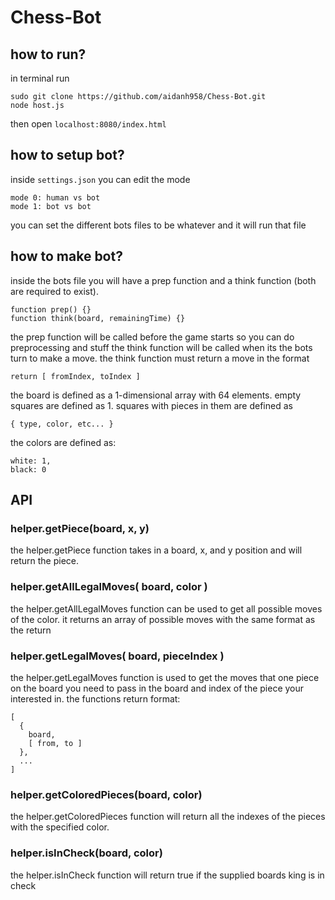 # Chess-Bot
## how to run?
in terminal run
```
sudo git clone https://github.com/aidanh958/Chess-Bot.git
node host.js
```
then open `localhost:8080/index.html`

## how to setup bot?
inside `settings.json` you can edit the mode
```
mode 0: human vs bot
mode 1: bot vs bot
```
you can set the different bots files to be whatever and it will run that file

## how to make bot?
inside the bots file you will have a prep function and a think function (both are required to exist).
```
function prep() {}
function think(board, remainingTime) {}
```
the prep function will be called before the game starts so you can do preprocessing and stuff
the think function will be called when its the bots turn to make a move.
the think function must return a move in the format
```
return [ fromIndex, toIndex ]
```
the board is defined as a 1-dimensional array with 64 elements.
empty squares are defined as 1.
squares with pieces in them are defined as
```
{ type, color, etc... }
```
the colors are defined as:
```
white: 1,
black: 0
```

## API
### helper.getPiece(board, x, y)
the helper.getPiece function takes in a board, x, and y position and will return the piece.
### helper.getAllLegalMoves( board, color )
the helper.getAllLegalMoves function can be used to get all possible moves of the color.
it returns an array of possible moves with the same format as the return
### helper.getLegalMoves( board, pieceIndex )
the helper.getLegalMoves function is used to get the moves that one piece on the board
you need to pass in the board and index of the piece your interested in.
the functions return format:
```
[
  {
    board,
    [ from, to ]
  },
  ...
]
```
### helper.getColoredPieces(board, color)
the helper.getColoredPieces function will return all the indexes of the pieces with the specified color.
### helper.isInCheck(board, color)
the helper.isInCheck function will return true if the supplied boards king is in check



